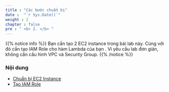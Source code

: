 ```yaml
---
title : "Các bước chuẩn bị"
date :  "`r Sys.Date()`" 
weight : 2 
chapter : false
pre : " <b> 2. </b> "
---
```


{{% notice info %}}
Bạn cần tạo 2 EC2 instance trong bài lab này. Cùng với đó cần tạo IAM Role cho hàm Lambda của bạn . Vì yêu cầu lab đơn giản, không cần cấu hình VPC và Security Group.
{{% /notice %}}


### Nội dung
  - [Chuẩn bị EC2 Instance](2.1-createec2/)
  - [Tạo IAM Role](2.2-createiamrole/)

  

